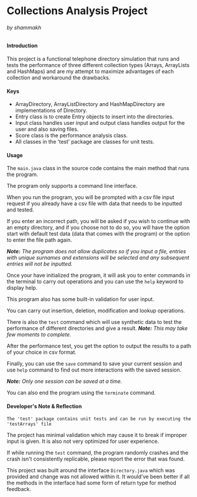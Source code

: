 <h1>Collections Analysis Project</h1>
<h6>by shammakh</h6>

<h4> Introduction </h4>

This project is a functional telephone directory simulation that runs and tests the performance of three different 
collection types (Arrays, ArrayLists and HashMaps) and are my attempt to maximize advantages of each collection and 
workaround the drawbacks.

<h4> Keys </h4>

* ArrayDirectory, ArrayListDirectory and HashMapDirectory are implementations of Directory.
* Entry class is to create Entry objects to insert into the directories.
* Input class handles user input and output class handles output for the user and also saving files.
* Score class is the performance analysis class.
* All classes in the 'test' package are classes for unit tests.

<h4> Usage </h4>

The `main.java` class in the source code contains the main method that runs the program.

The program only supports a command line interface. 

When you run the program, you will be prompted with a csv file input request if you already have a csv file with data 
that needs to be inputted and tested.

If you enter an incorrect path, you will be asked if you wish to continue with an empty directory, and if you choose not
to do so, you will have the option start with default test data (data that comes with the program) or the option to enter
the file path again.

***Note:** The program does not allow duplicates so if you input a file, entries with unique surnames and extensions 
will be selected and any subsequent entries will not be inputted.*

Once your have initialized the program, it will ask you to enter commands in the terminal to carry out operations and you can use the `help` keyword to display help.

This program also has some built-in validation for user input.

You can carry out insertion, deletion, modification and lookup operations.

There is also the `test` command which will use synthetic data to test the performance of different directories and give
a result.
***Note:** This may take few moments to complete.*

After the performance test, you get the option to output the results to a path of your choice in csv format.

Finally, you can use the `save` command to save your current session and use `help` command to find out more interactions with the saved session.

***Note:** Only one session can be saved at a time.*

You can also end the program using the `terminate` command. 


<h4> Developer's Note & Reflection </h4>

    The 'test' package contains unit tests and can be run by executing the 'testArrays' file

The project has minimal validation which may cause it to break if improper input is given. It is also not very optimized
for user experience.

If while running the `test` command, the program randomly crashes and the crash isn't consistently replicable, please 
report the error that was found.

This project was built around the interface `Directory.java` which was provided and change was not allowed within it. It
would've been better if all the methods in the interface had some form of return type for method feedback.
